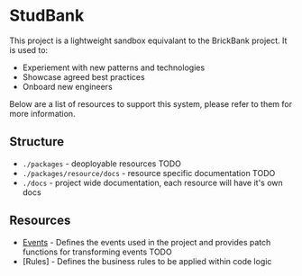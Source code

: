 # StudBank

This project is a lightweight sandbox equivalant to the BrickBank project.
It is used to: 
 - Experiement with new patterns and technologies
 - Showcase agreed best practices
 - Onboard new engineers

Below are a list of resources to support this system, please refer to them for more information.

## Structure
 - `./packages` - deoployable resources
 TODO
 - `./packages/resource/docs` - resource specific documentation
 TODO
 - `./docs` - project wide documentation, each resource will have it's own docs

## Resources
 - [Events]("packages/events/README.md") - Defines the events used in the project and provides patch functions for transforming events
TODO
 - [Rules] - Defines the business rules to be applied within code logic
